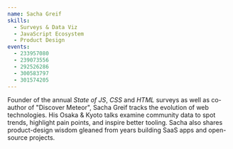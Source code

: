 ```yaml
---
name: Sacha Greif
skills:
  - Surveys & Data Viz
  - JavaScript Ecosystem
  - Product Design
events:
  - 233957080
  - 239073556
  - 292526286
  - 300583797
  - 301574205
---
```


Founder of the annual _State of JS_, _CSS_ and _HTML_ surveys as well as co-author of "Discover Meteor", Sacha Greif tracks the evolution of web technologies. His Osaka & Kyoto talks examine community data to spot trends, highlight pain points, and inspire better tooling. Sacha also shares product-design wisdom gleaned from years building SaaS apps and open-source projects.

